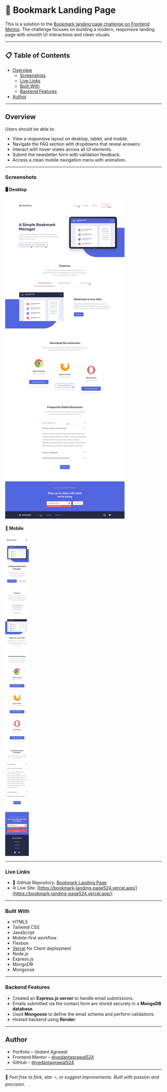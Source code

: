 # 🔖 Bookmark Landing Page

This is a solution to the [Bookmark landing page challenge on Frontend Mentor](https://www.frontendmentor.io/challenges/bookmark-landing-page-5d0b588a9edda32581d29158). The challenge focuses on building a modern, responsive landing page with smooth UI interactions and clean visuals.

---

## 📋 Table of Contents

- [Overview](#overview)
  - [Screenshots](#screenshots)
  - [Live Links](#live-links)
  - [Built With](#built-with)
  - [Backend Features](#backend-features)
- [Author](#author)

---

## Overview

Users should be able to:

- View a responsive layout on desktop, tablet, and mobile.
- Navigate the FAQ section with dropdowns that reveal answers.
- Interact with hover states across all UI elements.
- Submit the newsletter form with validation feedback.
- Access a clean mobile navigation menu with animation.

---

### Screenshots

#### 🖥️ Desktop

![Desktop Screenshot](./design/desktop-active-states.jpg)

#### 📱 Mobile

![Mobile Screenshot](./design/mobile-active-states.jpg)

---

### Live Links

- 📁 GitHub Repository: [Bookmark Landing Page](https://github.com/vedantagrawal524/bookmark-landing-page)
- 🌐 Live Site: [https://bookmark-landing-page524.vercel.app/](https://bookmark-landing-page524.vercel.app/)

---

### Built With

- HTML5  
- Tailwind CSS  
- JavaScript  
- Mobile-first workflow  
- Flexbox  
- [Vercel](https://vercel.com/) for Client deployment  
- Node.js
- Express.js
- MongoDB
- Mongoose

---

### Backend Features

- Created an **Express.js server** to handle email submissions.
- Emails submitted via the contact form are stored securely in a **MongoDB database**.
- Used **Mongoose** to define the email schema and perform validations.
- Hosted backend using **Render**.

---

## Author

- Portfolio – _Vedant Agrawal_  
- Frontend Mentor – [@vedantagrawal524](https://www.frontendmentor.io/profile/vedantagrawal524)  
- GitHub – [@vedantagrawal524](https://github.com/vedantagrawal524)  

---

📌 _Feel free to fork, star ⭐, or suggest improvements. Built with passion and precision._
